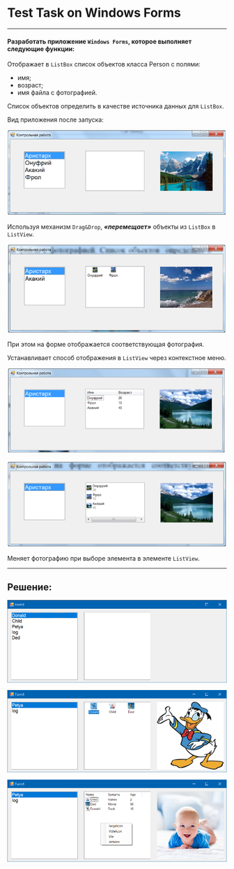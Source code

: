 # Test Task on Windows Forms
***
#### Разработать приложение `Windows Forms`, которое выполняет следующие функции: 


Отображает в `ListBox` список объектов класса Person  с полями: 
* имя;
* возраст;
* имя файла с фотографией. 

Список объектов  определить в качестве источника данных для  `ListBox`.

Вид приложения после запуска:

![Alt text](/Task/Image/1.PNG?raw=true "Приложение после запуска")

Используя механизм `Drag&Drop`, ***«перемещает»*** объекты из `ListBox` в `ListView`.

![Alt text](/Task/Image/2.PNG?raw=true "Drag&Drop")
 
При этом на форме отображается соответствующая фотография.

Устанавливает способ отображения в `ListView` через контекстное меню.

![Alt text](/Task/Image/3.PNG?raw=true "Контекстное меню 1")

![Alt text](/Task/Image/4.PNG?raw=true "Контекстное меню 2")

Меняет фотографию при выборе элемента в элементе  `ListView`.

***
## Решение:


![Alt text](/Task/Image/5.PNG?raw=true "Приложение после запуска")

![Alt text](/Task/Image/6.PNG?raw=true "Drag&Drop")

![Alt text](/Task/Image/7.PNG?raw=true "Контекстное меню")
